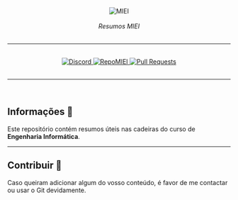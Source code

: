 <div align="center">
    <img src="https://i.imgur.com/GOGaHkq.jpg" align="center" alt="MIEI">
    <br>
    <br>
    <string><i>Resumos MIEI</i></strong>
    <br>
    <br>
    <hr>
    <br>
    <a href="https://discord.gg/m3kVwYM">
        <img src="https://img.shields.io/discord/418433020719136768.svg?colorB=Blue&logo=discord&label=Discord&style=for-the-badge" alt="Discord">
    </a>
    <a href="https://github.com/andreubita/MIEI">
        <img src="https://img.shields.io/badge/Reposit%C3%B3rio-MIEI-orange?style=for-the-badge" alt="RepoMIEI">
    </a>
    <a href="https://github.com/andreubita/MIEI-resumos/pulls">
        <img src="https://img.shields.io/github/issues-pr/andreubita/MIEI-resumos?style=for-the-badge&colorB=37f149" alt="Pull Requests">
    </a>
</div>
<br>
<hr>
<br>

## Informações 📍
Este repositório contém resumos úteis nas cadeiras do curso de **Engenharia Informática**.

---

## Contribuir 📝
Caso queiram adicionar algum do vosso conteúdo, é favor de me contactar ou usar o Git devidamente.